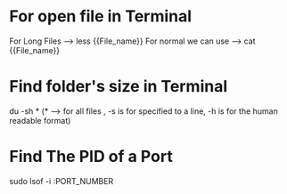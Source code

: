 # For open file in Terminal
For Long Files --> less {{File_name}}
For normal we can use --> cat {{File_name}}

# Find folder's size in Terminal
du -sh * (* --> for all files , -s is for  specified to a line, -h is for the human readable format)

# Find The PID of a Port
sudo lsof -i :PORT_NUMBER
